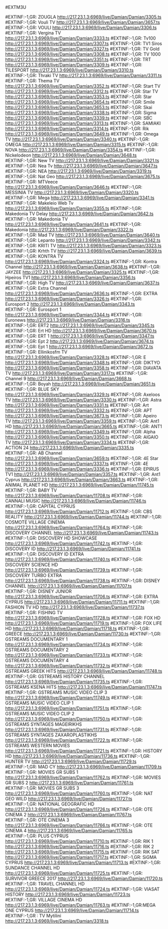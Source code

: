 #EXTM3U

#EXTINF:-1,GR: ZOUGLA
http://217.23.1.3:6969/live/Damian/Damian/3305.ts
#EXTINF:-1,GR: Vouli TV
http://217.23.1.3:6969/live/Damian/Damian/3657.ts
#EXTINF:-1,GR: VOULI
http://217.23.1.3:6969/live/Damian/Damian/3306.ts
#EXTINF:-1,GR: Vergina TV
http://217.23.1.3:6969/live/Damian/Damian/3333.ts
#EXTINF:-1,GR: Tv100
http://217.23.1.3:6969/live/Damian/Damian/3307.ts
#EXTINF:-1,GR: TV1 Siros
http://217.23.1.3:6969/live/Damian/Damian/3327.ts
#EXTINF:-1,GR: TV Gold
http://217.23.1.3:6969/live/Damian/Damian/3308.ts
#EXTINF:-1,GR: TV 1000
http://217.23.1.3:6969/live/Damian/Damian/3351.ts
#EXTINF:-1,GR: TRT
http://217.23.1.3:6969/live/Damian/Damian/3309.ts
#EXTINF:-1,GR: TILESPORT
http://217.23.1.3:6969/live/Damian/Damian/3310.ts
#EXTINF:-1,GR: Thraki TV
http://217.23.1.3:6969/live/Damian/Damian/3311.ts
#EXTINF:-1,GR: Thema TV
http://217.23.1.3:6969/live/Damian/Damian/3352.ts
#EXTINF:-1,GR: Start TV
http://217.23.1.3:6969/live/Damian/Damian/3312.ts
#EXTINF:-1,GR: Star TV
http://217.23.1.3:6969/live/Damian/Damian/3353.ts
#EXTINF:-1,GR: Star
http://217.23.1.3:6969/live/Damian/Damian/3654.ts
#EXTINF:-1,GR: Smile
http://217.23.1.3:6969/live/Damian/Damian/3653.ts
#EXTINF:-1,GR: Skai
http://217.23.1.3:6969/live/Damian/Damian/3338.ts
#EXTINF:-1,GR: Sigma
http://217.23.1.3:6969/live/Damian/Damian/3339.ts
#EXTINF:-1,GR: SBC
http://217.23.1.3:6969/live/Damian/Damian/3313.ts
#EXTINF:-1,GR: SAMIAKI
http://217.23.1.3:6969/live/Damian/Damian/3314.ts
#EXTINF:-1,GR: Rik
http://217.23.1.3:6969/live/Damian/Damian/3649.ts
#EXTINF:-1,GR: Omega TV
http://217.23.1.3:6969/live/Damian/Damian/3340.ts
#EXTINF:-1,GR: OMEGA
http://217.23.1.3:6969/live/Damian/Damian/3315.ts
#EXTINF:-1,GR: NOVA
http://217.23.1.3:6969/live/Damian/Damian/3354.ts
#EXTINF:-1,GR: Nickelodeon
http://217.23.1.3:6969/live/Damian/Damian/3648.ts
#EXTINF:-1,GR: New TV
http://217.23.1.3:6969/live/Damian/Damian/3321.ts
#EXTINF:-1,GR: Nea Tv
http://217.23.1.3:6969/live/Damian/Damian/3647.ts
#EXTINF:-1,GR: NEA
http://217.23.1.3:6969/live/Damian/Damian/3319.ts
#EXTINF:-1,GR: Nat Geo
http://217.23.1.3:6969/live/Damian/Damian/3675.ts
#EXTINF:-1,GR: MTVeece
http://217.23.1.3:6969/live/Damian/Damian/3646.ts
#EXTINF:-1,GR: MESSINIA TV
http://217.23.1.3:6969/live/Damian/Damian/3320.ts
#EXTINF:-1,GR: Mega
http://217.23.1.3:6969/live/Damian/Damian/3341.ts
#EXTINF:-1,GR: Makeleio Web Tv
http://217.23.1.3:6969/live/Damian/Damian/3355.ts
#EXTINF:-1,GR: Makedonia TV Delay
http://217.23.1.3:6969/live/Damian/Damian/3642.ts
#EXTINF:-1,GR: Makedonia TV
http://217.23.1.3:6969/live/Damian/Damian/3641.ts
#EXTINF:-1,GR: Makedonia
http://217.23.1.3:6969/live/Damian/Damian/3322.ts
#EXTINF:-1,GR: Mad TV
http://217.23.1.3:6969/live/Damian/Damian/3640.ts
#EXTINF:-1,GR: Lepanto
http://217.23.1.3:6969/live/Damian/Damian/3342.ts
#EXTINF:-1,GR: KRITI TV
http://217.23.1.3:6969/live/Damian/Damian/3323.ts
#EXTINF:-1,GR: Krhth TV
http://217.23.1.3:6969/live/Damian/Damian/3639.ts
#EXTINF:-1,GR: KONTRA TV
http://217.23.1.3:6969/live/Damian/Damian/3324.ts
#EXTINF:-1,GR: Kontra Channel
http://217.23.1.3:6969/live/Damian/Damian/3638.ts
#EXTINF:-1,GR: JAYZEE
http://217.23.1.3:6969/live/Damian/Damian/3325.ts
#EXTINF:-1,GR: Hpeiros TV1
http://217.23.1.3:6969/live/Damian/Damian/3356.ts
#EXTINF:-1,GR: High TV
http://217.23.1.3:6969/live/Damian/Damian/3637.ts
#EXTINF:-1,GR: Extra Channel
http://217.23.1.3:6969/live/Damian/Damian/3636.ts
#EXTINF:-1,GR: EXTRA
http://217.23.1.3:6969/live/Damian/Damian/3326.ts
#EXTINF:-1,GR: Eurosport 2
http://217.23.1.3:6969/live/Damian/Damian/3343.ts
#EXTINF:-1,GR: Eurosport 1
http://217.23.1.3:6969/live/Damian/Damian/3344.ts
#EXTINF:-1,GR: Euronews
http://217.23.1.3:6969/live/Damian/Damian/3316.ts
#EXTINF:-1,GR: ERT2
http://217.23.1.3:6969/live/Damian/Damian/3345.ts
#EXTINF:-1,GR: Ert HD
http://217.23.1.3:6969/live/Damian/Damian/3670.ts
#EXTINF:-1,GR: ERT 1
http://217.23.1.3:6969/live/Damian/Damian/3347.ts
#EXTINF:-1,GR: Ept 2
http://217.23.1.3:6969/live/Damian/Damian/3674.ts
#EXTINF:-1,GR: Ept 1
http://217.23.1.3:6969/live/Damian/Damian/3672.ts
#EXTINF:-1,GR: Ellinikosfm TV
http://217.23.1.3:6969/live/Damian/Damian/3328.ts
#EXTINF:-1,GR: E
http://217.23.1.3:6969/live/Damian/Damian/3348.ts
#EXTINF:-1,GR: DIKTYO
http://217.23.1.3:6969/live/Damian/Damian/3358.ts
#EXTINF:-1,GR: DIAVATA TV
http://217.23.1.3:6969/live/Damian/Damian/3317.ts
#EXTINF:-1,GR: Channel 9
http://217.23.1.3:6969/live/Damian/Damian/3668.ts
#EXTINF:-1,GR: Boyah
http://217.23.1.3:6969/live/Damian/Damian/3651.ts
#EXTINF:-1,GR: BLUE SKY
http://217.23.1.3:6969/live/Damian/Damian/3329.ts
#EXTINF:-1,GR: Axeloos TV
http://217.23.1.3:6969/live/Damian/Damian/3330.ts
#EXTINF:-1,GR: Astra
http://217.23.1.3:6969/live/Damian/Damian/3331.ts
#EXTINF:-1,GR: Art
http://217.23.1.3:6969/live/Damian/Damian/3332.ts
#EXTINF:-1,GR: APT
http://217.23.1.3:6969/live/Damian/Damian/3673.ts
#EXTINF:-1,GR: Apeiro TV
http://217.23.1.3:6969/live/Damian/Damian/3359.ts
#EXTINF:-1,GR: Ant1 HD
http://217.23.1.3:6969/live/Damian/Damian/3665.ts
#EXTINF:-1,GR: ANT1
http://217.23.1.3:6969/live/Damian/Damian/3349.ts
#EXTINF:-1,GR: Alpha
http://217.23.1.3:6969/live/Damian/Damian/3350.ts
#EXTINF:-1,GR: AIGAIO TV
http://217.23.1.3:6969/live/Damian/Damian/3334.ts
#EXTINF:-1,GR: ACTION 24
http://217.23.1.3:6969/live/Damian/Damian/3335.ts
#EXTINF:-1,GR: AB Channel
http://217.23.1.3:6969/live/Damian/Damian/3659.ts
#EXTINF:-1,GR: 4E Star
http://217.23.1.3:6969/live/Damian/Damian/3337.ts
#EXTINF:-1,GR: 4E
http://217.23.1.3:6969/live/Damian/Damian/3336.ts
#EXTINF:-1,GR: EPIRUS TV1
http://217.23.1.3:6969/live/Damian/Damian/3357.ts
#EXTINF:-1,GR: Ant1 Cyprus
http://217.23.1.3:6969/live/Damian/Damian/3663.ts
#EXTINF:-1,GR: ANIMAL PLANET HD
http://217.23.1.3:6969/live/Damian/Damian/11745.ts
#EXTINF:-1,GR: BABY TV
http://217.23.1.3:6969/live/Damian/Damian/11708.ts
#EXTINF:-1,GR: CANNALI MUSIC
http://217.23.1.3:6969/live/Damian/Damian/11746.ts
#EXTINF:-1,GR: CAPITAL CYPRUS
http://217.23.1.3:6969/live/Damian/Damian/11712.ts
#EXTINF:-1,GR: CBS REALITY
http://217.23.1.3:6969/live/Damian/Damian/11744.ts
#EXTINF:-1,GR: COSMOTE VILLAGE CINEMA
http://217.23.1.3:6969/live/Damian/Damian/11764.ts
#EXTINF:-1,GR: DISCOVERY CHANNEL
http://217.23.1.3:6969/live/Damian/Damian/11743.ts
#EXTINF:-1,GR: DISCOVERY HD SHOWCASE
http://217.23.1.3:6969/live/Damian/Damian/11742.ts
#EXTINF:-1,GR: DISCOVERY ID
http://217.23.1.3:6969/live/Damian/Damian/11741.ts
#EXTINF:-1,GR: DISCOVERY ID EXTRA
http://217.23.1.3:6969/live/Damian/Damian/11740.ts
#EXTINF:-1,GR: DISCOVERY SCIENCE HD
http://217.23.1.3:6969/live/Damian/Damian/11739.ts
#EXTINF:-1,GR: DISCOVERY TURBO EXTRA
http://217.23.1.3:6969/live/Damian/Damian/11738.ts
#EXTINF:-1,GR: DISNEY CHANNEL
http://217.23.1.3:6969/live/Damian/Damian/11707.ts
#EXTINF:-1,GR: DISNEY JUNIOR
http://217.23.1.3:6969/live/Damian/Damian/11706.ts
#EXTINF:-1,GR: EXTRA CYPRUS
http://217.23.1.3:6969/live/Damian/Damian/11711.ts
#EXTINF:-1,GR: FASHION TV HD
http://217.23.1.3:6969/live/Damian/Damian/11737.ts
#EXTINF:-1,GR: FISHING TV
http://217.23.1.3:6969/live/Damian/Damian/11728.ts
#EXTINF:-1,GR: FOX HD
http://217.23.1.3:6969/live/Damian/Damian/11719.ts
#EXTINF:-1,GR: FOX LIFE HD
http://217.23.1.3:6969/live/Damian/Damian/11718.ts
#EXTINF:-1,GR: GREECE
http://217.23.1.3:6969/live/Damian/Damian/11730.ts
#EXTINF:-1,GR: GSTREAMS DOCUMENTARY 1
http://217.23.1.3:6969/live/Damian/Damian/11734.ts
#EXTINF:-1,GR: GSTREAMS DOCUMENTARY 2
http://217.23.1.3:6969/live/Damian/Damian/11733.ts
#EXTINF:-1,GR: GSTREAMS DOCUMENTARY 4
http://217.23.1.3:6969/live/Damian/Damian/11732.ts
#EXTINF:-1,GR: GSTREAMS GREEK HITS
http://217.23.1.3:6969/live/Damian/Damian/11748.ts
#EXTINF:-1,GR: GSTREAMS HISTORY CHANNEL
http://217.23.1.3:6969/live/Damian/Damian/11735.ts
#EXTINF:-1,GR: GSTREAMS KSENA HITS
http://217.23.1.3:6969/live/Damian/Damian/11747.ts
#EXTINF:-1,GR: GSTREAMS MUSIC  VIDEO CLIP 3
http://217.23.1.3:6969/live/Damian/Damian/11749.ts
#EXTINF:-1,GR: GSTREAMS MUSIC VIDEO CLIP 1
http://217.23.1.3:6969/live/Damian/Damian/11751.ts
#EXTINF:-1,GR: GSTREAMS MUSIC VIDEO CLIP 2
http://217.23.1.3:6969/live/Damian/Damian/11750.ts
#EXTINF:-1,GR: GSTREAMS SYNTAGES MAGEIRIKHS
http://217.23.1.3:6969/live/Damian/Damian/11731.ts
#EXTINF:-1,GR: GSTREAMS SYNTAGES ZAXAROPLASTIKHS
http://217.23.1.3:6969/live/Damian/Damian/11722.ts
#EXTINF:-1,GR: GSTREAMS WESTERN MOVIES
http://217.23.1.3:6969/live/Damian/Damian/11721.ts
#EXTINF:-1,GR: HISTORY HD
http://217.23.1.3:6969/live/Damian/Damian/11736.ts
#EXTINF:-1,GR: HUNTER TV
http://217.23.1.3:6969/live/Damian/Damian/11729.ts
#EXTINF:-1,GR: MAD CY
http://217.23.1.3:6969/live/Damian/Damian/11709.ts
#EXTINF:-1,GR: MOVIES GR SUBS 1
http://217.23.1.3:6969/live/Damian/Damian/11762.ts
#EXTINF:-1,GR: MOVIES GR SUBS 2
http://217.23.1.3:6969/live/Damian/Damian/11761.ts
#EXTINF:-1,GR: MOVIES GR SUBS 3
http://217.23.1.3:6969/live/Damian/Damian/11760.ts
#EXTINF:-1,GR: NAT GEO WILD
http://217.23.1.3:6969/live/Damian/Damian/11727.ts
#EXTINF:-1,GR: NATIONAL GEOGRAFIC HD
http://217.23.1.3:6969/live/Damian/Damian/11726.ts
#EXTINF:-1,GR: OTE CINEMA 2
http://217.23.1.3:6969/live/Damian/Damian/11767.ts
#EXTINF:-1,GR: OTE CINEMA 3
http://217.23.1.3:6969/live/Damian/Damian/11766.ts
#EXTINF:-1,GR: OTE CINEMA 4
http://217.23.1.3:6969/live/Damian/Damian/11765.ts
#EXTINF:-1,GR: PLUS CYPRUS
http://217.23.1.3:6969/live/Damian/Damian/11710.ts
#EXTINF:-1,GR: RIK 1
http://217.23.1.3:6969/live/Damian/Damian/11716.ts
#EXTINF:-1,GR: RIK 2
http://217.23.1.3:6969/live/Damian/Damian/11715.ts
#EXTINF:-1,GR: RIK SAT
http://217.23.1.3:6969/live/Damian/Damian/11717.ts
#EXTINF:-1,GR: SiGMA CYPRUS
http://217.23.1.3:6969/live/Damian/Damian/11713.ts
#EXTINF:-1,GR: SUNDANCE CHANNEL HD
http://217.23.1.3:6969/live/Damian/Damian/11725.ts
#EXTINF:-1,GR: SURVIVOR GREECE 2017
http://217.23.1.3:6969/live/Damian/Damian/11720.ts
#EXTINF:-1,GR: TRAVEL CHANNEL HD
http://217.23.1.3:6969/live/Damian/Damian/11724.ts
#EXTINF:-1,GR: VIASAT HISTORY
http://217.23.1.3:6969/live/Damian/Damian/11723.ts
#EXTINF:-1,GR: VILLAGE CINEMA HD
http://217.23.1.3:6969/live/Damian/Damian/11763.ts
#EXTINF:-1,GR:MEGA ONE CYPRUS
http://217.23.1.3:6969/live/Damian/Damian/11714.ts
#EXTINF:-1,GR : TV Mytilini
http://217.23.1.3:6969/live/Damian/Damian/3318.ts
